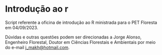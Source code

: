 # Introdução ao r
Script referente a oficina de introdução ao R ministrada para o PET Floresta em 04/09/2023.

Dúvidas e outras questões podem ser direcionadas a Jorge Alonso, Engenheiro Florestal, Doutor em Ciências Florestais e Ambientais por meio do e-mail j_makh@hotmail.com.
